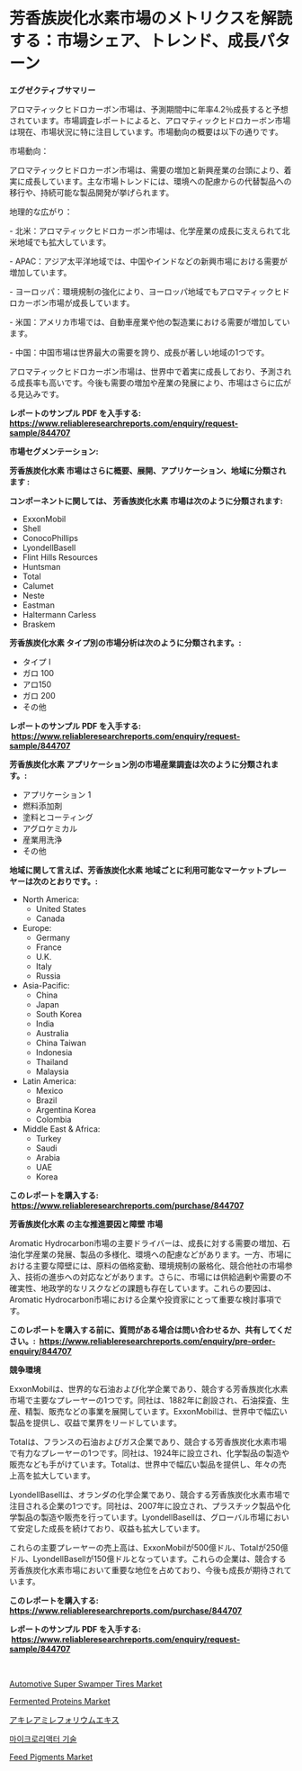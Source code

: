 <p><h1>芳香族炭化水素市場のメトリクスを解読する：市場シェア、トレンド、成長パターン</h1></p><p><strong>エグゼクティブサマリー</strong></p>
<p><p>アロマティックヒドロカーボン市場は、予測期間中に年率4.2％成長すると予想されています。市場調査レポートによると、アロマティックヒドロカーボン市場は現在、市場状況に特に注目しています。市場動向の概要は以下の通りです。</p><p>市場動向：</p><p>アロマティックヒドロカーボン市場は、需要の増加と新興産業の台頭により、着実に成長しています。主な市場トレンドには、環境への配慮からの代替製品への移行や、持続可能な製品開発が挙げられます。</p><p>地理的な広がり：</p><p>- 北米：アロマティックヒドロカーボン市場は、化学産業の成長に支えられて北米地域でも拡大しています。</p><p>- APAC：アジア太平洋地域では、中国やインドなどの新興市場における需要が増加しています。</p><p>- ヨーロッパ：環境規制の強化により、ヨーロッパ地域でもアロマティックヒドロカーボン市場が成長しています。</p><p>- 米国：アメリカ市場では、自動車産業や他の製造業における需要が増加しています。</p><p>- 中国：中国市場は世界最大の需要を誇り、成長が著しい地域の1つです。</p><p>アロマティックヒドロカーボン市場は、世界中で着実に成長しており、予測される成長率も高いです。今後も需要の増加や産業の発展により、市場はさらに広がる見込みです。</p></p>
<p><strong>レポートのサンプル PDF を入手する: <a href="https://www.reliableresearchreports.com/enquiry/request-sample/844707">https://www.reliableresearchreports.com/enquiry/request-sample/844707</a></strong></p>
<p><strong>市場セグメンテーション:</strong></p>
<p><strong> 芳香族炭化水素 市場はさらに概要、展開、アプリケーション、地域に分類されます :</strong></p>
<p><strong>コンポーネントに関しては、 芳香族炭化水素 市場は次のように分類されます: &nbsp;</strong></p>
<p><ul><li>ExxonMobil</li><li>Shell</li><li>ConocoPhillips</li><li>LyondellBasell</li><li>Flint Hills Resources</li><li>Huntsman</li><li>Total</li><li>Calumet</li><li>Neste</li><li>Eastman</li><li>Haltermann Carless</li><li>Braskem</li></ul></p>
<p><strong> 芳香族炭化水素 タイプ別の市場分析は次のように分類されます。:</strong></p>
<p><ul><li>タイプ I</li><li>ガロ 100</li><li>アロ150</li><li>ガロ 200</li><li>その他</li></ul></p>
<p><strong>レポートのサンプル PDF を入手する: &nbsp;<a href="https://www.reliableresearchreports.com/enquiry/request-sample/844707">https://www.reliableresearchreports.com/enquiry/request-sample/844707</a></strong></p>
<p><strong> 芳香族炭化水素 アプリケーション別の市場産業調査は次のように分類されます。:</strong></p>
<p><ul><li>アプリケーション 1</li><li>燃料添加剤</li><li>塗料とコーティング</li><li>アグロケミカル</li><li>産業用洗浄</li><li>その他</li></ul></p>
<p><strong>地域に関して言えば、芳香族炭化水素 地域ごとに利用可能なマーケットプレーヤーは次のとおりです。:</strong></p>
<p><ul>
    <li>
        North America:
        <ul>
            <li>United States</li>
            <li>Canada</li>
        </ul>
    </li>
    <li>
        Europe:
        <ul>
            <li>Germany</li>
            <li>France</li>
            <li>U.K.</li>
            <li>Italy</li>
            <li>Russia</li>
        </ul>
    </li>
    <li>
        Asia-Pacific:
        <ul>
            <li>China</li>
            <li>Japan</li>
            <li>South Korea</li>
            <li>India</li>
            <li>Australia</li>
            <li>China Taiwan</li>
            <li>Indonesia</li>
            <li>Thailand</li>
            <li>Malaysia</li>
        </ul>
    </li>
    <li>
        Latin America:
        <ul>
            <li>Mexico</li>
            <li>Brazil</li>
            <li>Argentina Korea</li>
            <li>Colombia</li>
        </ul>
    </li>
    <li>
        Middle East & Africa:
        <ul>
            <li>Turkey</li>
            <li>Saudi</li>
            <li>Arabia</li>
            <li>UAE</li>
            <li>Korea</li>
        </ul>
    </li>
    </ul></p>
<p><strong>このレポートを購入する: &nbsp;<a href="https://www.reliableresearchreports.com/purchase/844707">https://www.reliableresearchreports.com/purchase/844707</a></strong></p>
<p><strong>芳香族炭化水素 の主な推進要因と障壁 市場</strong></p>
<p><p>Aromatic Hydrocarbon市場の主要ドライバーは、成長に対する需要の増加、石油化学産業の発展、製品の多様化、環境への配慮などがあります。一方、市場における主要な障壁には、原料の価格変動、環境規制の厳格化、競合他社の市場参入、技術の進歩への対応などがあります。さらに、市場には供給過剰や需要の不確実性、地政学的なリスクなどの課題も存在しています。これらの要因は、Aromatic Hydrocarbon市場における企業や投資家にとって重要な検討事項です。</p></p>
<p><strong>このレポートを購入する前に、質問がある場合は問い合わせるか、共有してください。:&nbsp; <a href="https://www.reliableresearchreports.com/enquiry/pre-order-enquiry/844707">https://www.reliableresearchreports.com/enquiry/pre-order-enquiry/844707</a></strong></p>
<p><strong>競争環境</strong></p>
<p><p>ExxonMobilは、世界的な石油および化学企業であり、競合する芳香族炭化水素市場で主要なプレーヤーの1つです。同社は、1882年に創設され、石油探査、生産、精製、販売などの事業を展開しています。ExxonMobilは、世界中で幅広い製品を提供し、収益で業界をリードしています。</p><p>Totalは、フランスの石油およびガス企業であり、競合する芳香族炭化水素市場で有力なプレーヤーの1つです。同社は、1924年に設立され、化学製品の製造や販売なども手がけています。Totalは、世界中で幅広い製品を提供し、年々の売上高を拡大しています。</p><p>LyondellBasellは、オランダの化学企業であり、競合する芳香族炭化水素市場で注目される企業の1つです。同社は、2007年に設立され、プラスチック製品や化学製品の製造や販売を行っています。LyondellBasellは、グローバル市場において安定した成長を続けており、収益も拡大しています。</p><p>これらの主要プレーヤーの売上高は、ExxonMobilが500億ドル、Totalが250億ドル、LyondellBasellが150億ドルとなっています。これらの企業は、競合する芳香族炭化水素市場において重要な地位を占めており、今後も成長が期待されています。</p></p>
<p><strong>このレポートを購入する: &nbsp; <a href="https://www.reliableresearchreports.com/purchase/844707">https://www.reliableresearchreports.com/purchase/844707</a></strong></p>
<p><strong>レポートのサンプル PDF を入手する: &nbsp;<a href="https://www.reliableresearchreports.com/enquiry/request-sample/844707">https://www.reliableresearchreports.com/enquiry/request-sample/844707</a></strong><strong></strong></p>
<p>&nbsp;</p>
<p><p><a href="https://issuu.com/reportprime-2/docs/automotive-super-swamper-tires-market-size-2030.pp">Automotive Super Swamper Tires Market</a></p><p><a href="https://github.com/dringals/Market-Research-Report-List-3/blob/main/fermented-proteins-market.md">Fermented Proteins Market</a></p><p><a href="https://medium.com/@chrispbacon162023/%E3%82%A2%E3%82%AD%E3%83%AC%E3%82%A2%E3%83%9F%E3%83%AC%E3%83%95%E3%82%A9%E3%83%AA%E3%82%A6%E3%83%A0%E3%82%A8%E3%82%AD%E3%82%B9%E5%B8%82%E5%A0%B4-2031%E5%B9%B4%E3%81%BE%E3%81%A7%E3%81%AE%E6%88%90%E5%8A%9F%E3%81%AE%E3%81%9F%E3%82%81%E3%81%AE%E3%83%93%E3%82%B8%E3%83%8D%E3%82%B9%E6%88%A6%E7%95%A5%E3%81%AE%E9%8D%B5%E3%82%92%E4%BA%88%E6%B8%AC-2d29107563bf">アキレアミレフォリウムエキス</a></p><p><a href="https://medium.com/@emmareed1901/2024-2031-%EA%B8%B0%EA%B0%84%EC%9D%84-%EC%9C%84%ED%95%9C-%EB%AF%B8%ED%81%AC%EB%A1%9C%EB%A6%AC%EC%95%A1%ED%84%B0-%EA%B8%B0%EC%88%A0-%EC%8B%9C%EC%9E%A5-%EB%8F%99%ED%96%A5-%EB%B0%8F-%EC%8B%9C%EC%9E%A5-%EB%B6%84%EC%84%9D%EC%9D%B4-%EC%98%88%EC%B8%A1%EB%90%A9%EB%8B%88%EB%8B%A4-71b3bfe37cff">마이크로리액터 기술</a></p><p><a href="https://github.com/lbird53714/Market-Research-Report-List-4/blob/main/feed-pigments-market.md">Feed Pigments Market</a></p></p>